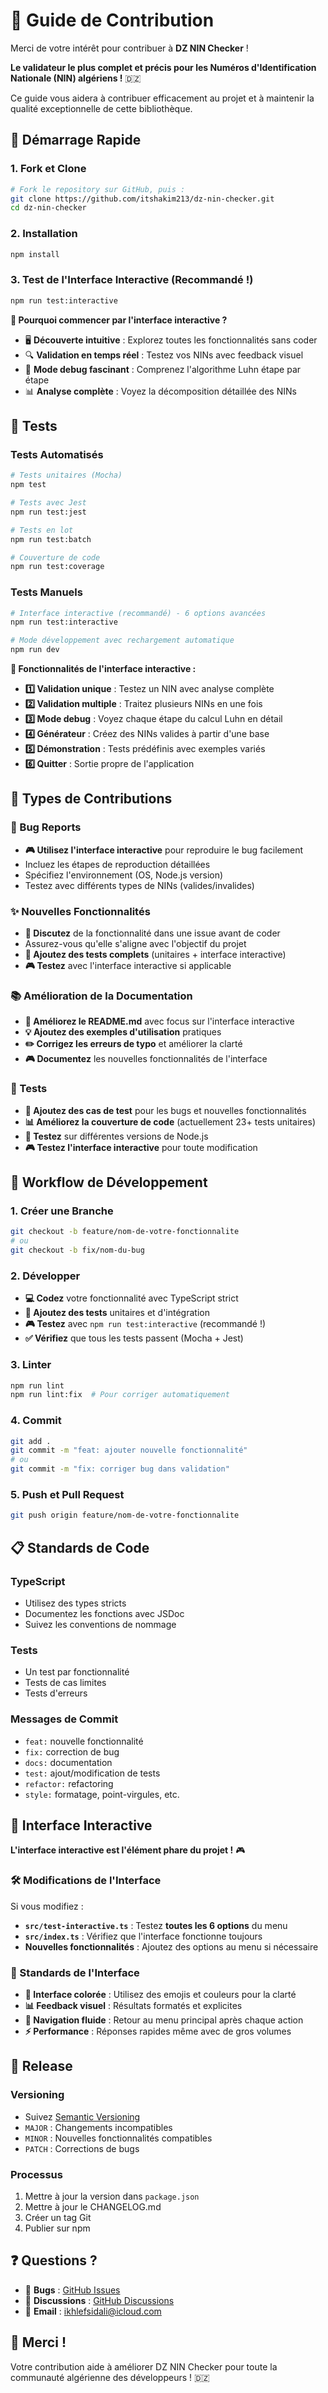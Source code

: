 # 🤝 Guide de Contribution

Merci de votre intérêt pour contribuer à **DZ NIN Checker** ! 

**Le validateur le plus complet et précis pour les Numéros d'Identification Nationale (NIN) algériens !** 🇩🇿

Ce guide vous aidera à contribuer efficacement au projet et à maintenir la qualité exceptionnelle de cette bibliothèque.

## 🚀 Démarrage Rapide

### 1. Fork et Clone
```bash
# Fork le repository sur GitHub, puis :
git clone https://github.com/itshakim213/dz-nin-checker.git
cd dz-nin-checker
```

### 2. Installation
```bash
npm install
```

### 3. Test de l'Interface Interactive (Recommandé !)
```bash
npm run test:interactive
```

**🎯 Pourquoi commencer par l'interface interactive ?**
- 🖥️ **Découverte intuitive** : Explorez toutes les fonctionnalités sans coder
- 🔍 **Validation en temps réel** : Testez vos NINs avec feedback visuel
- 🧮 **Mode debug fascinant** : Comprenez l'algorithme Luhn étape par étape
- 📊 **Analyse complète** : Voyez la décomposition détaillée des NINs

## 🧪 Tests

### Tests Automatisés
```bash
# Tests unitaires (Mocha)
npm test

# Tests avec Jest
npm run test:jest

# Tests en lot
npm run test:batch

# Couverture de code
npm run test:coverage
```

### Tests Manuels
```bash
# Interface interactive (recommandé) - 6 options avancées
npm run test:interactive

# Mode développement avec rechargement automatique
npm run dev
```

**🌟 Fonctionnalités de l'interface interactive :**
- **1️⃣ Validation unique** : Testez un NIN avec analyse complète
- **2️⃣ Validation multiple** : Traitez plusieurs NINs en une fois
- **3️⃣ Mode debug** : Voyez chaque étape du calcul Luhn en détail
- **4️⃣ Générateur** : Créez des NINs valides à partir d'une base
- **5️⃣ Démonstration** : Tests prédéfinis avec exemples variés
- **6️⃣ Quitter** : Sortie propre de l'application

## 📝 Types de Contributions

### 🐛 Bug Reports
- **🎮 Utilisez l'interface interactive** pour reproduire le bug facilement
- Incluez les étapes de reproduction détaillées
- Spécifiez l'environnement (OS, Node.js version)
- Testez avec différents types de NINs (valides/invalides)

### ✨ Nouvelles Fonctionnalités
- **💬 Discutez** de la fonctionnalité dans une issue avant de coder
- Assurez-vous qu'elle s'aligne avec l'objectif du projet
- **🧪 Ajoutez des tests complets** (unitaires + interface interactive)
- **🎮 Testez** avec l'interface interactive si applicable

### 📚 Amélioration de la Documentation
- **📖 Améliorez le README.md** avec focus sur l'interface interactive
- **💡 Ajoutez des exemples d'utilisation** pratiques
- **✏️ Corrigez les erreurs de typo** et améliorer la clarté
- **🎮 Documentez** les nouvelles fonctionnalités de l'interface

### 🧪 Tests
- **🐛 Ajoutez des cas de test** pour les bugs et nouvelles fonctionnalités
- **📊 Améliorez la couverture de code** (actuellement 23+ tests unitaires)
- **🔄 Testez** sur différentes versions de Node.js
- **🎮 Testez l'interface interactive** pour toute modification

## 🔧 Workflow de Développement

### 1. Créer une Branche
```bash
git checkout -b feature/nom-de-votre-fonctionnalite
# ou
git checkout -b fix/nom-du-bug
```

### 2. Développer
- **💻 Codez** votre fonctionnalité avec TypeScript strict
- **🧪 Ajoutez des tests** unitaires et d'intégration
- **🎮 Testez** avec `npm run test:interactive` (recommandé !)
- **✅ Vérifiez** que tous les tests passent (Mocha + Jest)

### 3. Linter
```bash
npm run lint
npm run lint:fix  # Pour corriger automatiquement
```

### 4. Commit
```bash
git add .
git commit -m "feat: ajouter nouvelle fonctionnalité"
# ou
git commit -m "fix: corriger bug dans validation"
```

### 5. Push et Pull Request
```bash
git push origin feature/nom-de-votre-fonctionnalite
```

## 📋 Standards de Code

### TypeScript
- Utilisez des types stricts
- Documentez les fonctions avec JSDoc
- Suivez les conventions de nommage

### Tests
- Un test par fonctionnalité
- Tests de cas limites
- Tests d'erreurs

### Messages de Commit
- `feat:` nouvelle fonctionnalité
- `fix:` correction de bug
- `docs:` documentation
- `test:` ajout/modification de tests
- `refactor:` refactoring
- `style:` formatage, point-virgules, etc.

## 🎯 Interface Interactive

**L'interface interactive est l'élément phare du projet !** 🎮

### 🛠️ Modifications de l'Interface
Si vous modifiez :
- **`src/test-interactive.ts`** : Testez **toutes les 6 options** du menu
- **`src/index.ts`** : Vérifiez que l'interface fonctionne toujours
- **Nouvelles fonctionnalités** : Ajoutez des options au menu si nécessaire

### 🎯 Standards de l'Interface
- **🎨 Interface colorée** : Utilisez des emojis et couleurs pour la clarté
- **📊 Feedback visuel** : Résultats formatés et explicites
- **🔄 Navigation fluide** : Retour au menu principal après chaque action
- **⚡ Performance** : Réponses rapides même avec de gros volumes

## 🚀 Release

### Versioning
- Suivez [Semantic Versioning](https://semver.org/)
- `MAJOR` : Changements incompatibles
- `MINOR` : Nouvelles fonctionnalités compatibles
- `PATCH` : Corrections de bugs

### Processus
1. Mettre à jour la version dans `package.json`
2. Mettre à jour le CHANGELOG.md
3. Créer un tag Git
4. Publier sur npm

## ❓ Questions ?

- 🐛 **Bugs** : [GitHub Issues](https://github.com/itshakim213/dz-nin-checker/issues)
- 💬 **Discussions** : [GitHub Discussions](https://github.com/itshakim213/dz-nin-checker/discussions)
- 📧 **Email** : ikhlefsidali@icloud.com

## 🙏 Merci !

Votre contribution aide à améliorer DZ NIN Checker pour toute la communauté algérienne des développeurs ! 🇩🇿
